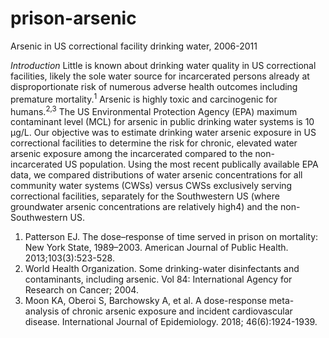 # prison-arsenic
Arsenic in US correctional facility drinking water, 2006-2011

<i>Introduction</i>
Little is known about drinking water quality in US correctional facilities, likely the sole water source for incarcerated persons already at disproportionate risk of numerous adverse health outcomes including premature mortality.<sup>1</sup> Arsenic is highly toxic and carcinogenic for humans.<sup>2,3</sup> The US Environmental Protection Agency (EPA) maximum contaminant level (MCL) for arsenic in public drinking water systems is 10 µg/L. Our objective was to estimate drinking water arsenic exposure in US correctional facilities to determine the risk for chronic, elevated water arsenic exposure among the incarcerated compared to the non-incarcerated US population. Using the most recent publically available EPA data, we compared distributions of water arsenic concentrations for all community water systems (CWSs) versus CWSs exclusively serving correctional facilities, separately for the Southwestern US (where groundwater arsenic concentrations are relatively high4) and the non-Southwestern US.



1.	Patterson EJ. The dose–response of time served in prison on mortality: New York State, 1989–2003. American Journal of Public Health. 2013;103(3):523-528.
2.	World Health Organization. Some drinking-water disinfectants and contaminants, including arsenic. Vol 84: International Agency for Research on Cancer; 2004.
3.	Moon KA, Oberoi S, Barchowsky A, et al. A dose-response meta-analysis of chronic arsenic exposure and incident cardiovascular disease. International Journal of Epidemiology. 2018; 46(6):1924-1939.
